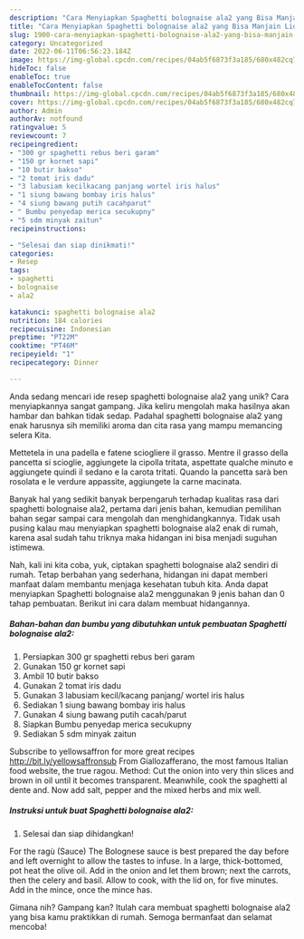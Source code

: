 ```yaml
---
description: "Cara Menyiapkan Spaghetti bolognaise ala2 yang Bisa Manjain Lidah"
title: "Cara Menyiapkan Spaghetti bolognaise ala2 yang Bisa Manjain Lidah"
slug: 1900-cara-menyiapkan-spaghetti-bolognaise-ala2-yang-bisa-manjain-lidah
category: Uncategorized
date: 2022-06-11T06:56:23.184Z
image: https://img-global.cpcdn.com/recipes/04ab5f6873f3a185/680x482cq70/spaghetti-bolognaise-ala2-foto-resep-utama.jpg
hideToc: false
enableToc: true
enableTocContent: false
thumbnail: https://img-global.cpcdn.com/recipes/04ab5f6873f3a185/680x482cq70/spaghetti-bolognaise-ala2-foto-resep-utama.jpg
cover: https://img-global.cpcdn.com/recipes/04ab5f6873f3a185/680x482cq70/spaghetti-bolognaise-ala2-foto-resep-utama.jpg
author: Admin
authorAv: notfound
ratingvalue: 5
reviewcount: 7
recipeingredient:
- "300 gr spaghetti rebus beri garam"
- "150 gr kornet sapi"
- "10 butir bakso"
- "2 tomat iris dadu"
- "3 labusiam kecilkacang panjang wortel iris halus"
- "1 siung bawang bombay iris halus"
- "4 siung bawang putih cacahparut"
- " Bumbu penyedap merica secukupny"
- "5 sdm minyak zaitun"
recipeinstructions:

- "Selesai dan siap dinikmati!"
categories:
- Resep
tags:
- spaghetti
- bolognaise
- ala2

katakunci: spaghetti bolognaise ala2 
nutrition: 184 calories
recipecuisine: Indonesian
preptime: "PT22M"
cooktime: "PT46M"
recipeyield: "1"
recipecategory: Dinner

---
```





Anda sedang mencari ide resep spaghetti bolognaise ala2 yang unik? Cara menyiapkannya sangat gampang. Jika keliru mengolah maka hasilnya akan hambar dan bahkan tidak sedap. Padahal spaghetti bolognaise ala2 yang enak harusnya sih memiliki aroma dan cita rasa yang mampu memancing selera Kita.





Mettetela in una padella e fatene sciogliere il grasso. Mentre il grasso della pancetta si scioglie, aggiungete la cipolla tritata, aspettate qualche minuto e aggiungete quindi il sedano e la carota tritati. Quando la pancetta sarà ben rosolata e le verdure appassite, aggiungete la carne macinata.

Banyak hal yang sedikit banyak berpengaruh terhadap kualitas rasa dari spaghetti bolognaise ala2, pertama dari jenis bahan, kemudian pemilihan bahan segar sampai cara mengolah dan menghidangkannya. Tidak usah pusing kalau mau menyiapkan spaghetti bolognaise ala2 enak di rumah, karena asal sudah tahu triknya maka hidangan ini bisa menjadi suguhan istimewa.






Nah, kali ini kita coba, yuk, ciptakan spaghetti bolognaise ala2 sendiri di rumah. Tetap berbahan yang sederhana, hidangan ini dapat memberi manfaat dalam membantu menjaga kesehatan tubuh kita. Anda dapat menyiapkan Spaghetti bolognaise ala2 menggunakan 9 jenis bahan dan 0 tahap pembuatan. Berikut ini cara dalam membuat hidangannya.

<!--inarticleads1-->

##### Bahan-bahan dan bumbu yang dibutuhkan untuk pembuatan Spaghetti bolognaise ala2:

1. Persiapkan 300 gr spaghetti rebus beri garam
1. Gunakan 150 gr kornet sapi
1. Ambil 10 butir bakso
1. Gunakan 2 tomat iris dadu
1. Gunakan 3 labusiam kecil/kacang panjang/ wortel iris halus
1. Sediakan 1 siung bawang bombay iris halus
1. Gunakan 4 siung bawang putih cacah/parut
1. Siapkan  Bumbu penyedap merica secukupny
1. Sediakan 5 sdm minyak zaitun


Subscribe to yellowsaffron for more great recipes http://bit.ly/yellowsaffronsub From Giallozafferano, the most famous Italian food website, the true ragou. Method: Cut the onion into very thin slices and brown in oil until it becomes transparent. Meanwhile, cook the spaghetti al dente and. Now add salt, pepper and the mixed herbs and mix well. 

<!--inarticleads2-->

##### Instruksi untuk buat Spaghetti bolognaise ala2:


1. Selesai dan siap dihidangkan!

For the ragù (Sauce) The Bolognese sauce is best prepared the day before and left overnight to allow the tastes to infuse. In a large, thick-bottomed, pot heat the olive oil. Add in the onion and let them brown; next the carrots, then the celery and basil. Allow to cook, with the lid on, for five minutes. Add in the mince, once the mince has. 

Gimana nih? Gampang kan? Itulah cara membuat spaghetti bolognaise ala2 yang bisa kamu praktikkan di rumah. Semoga bermanfaat dan selamat mencoba!
